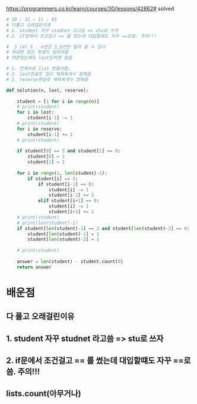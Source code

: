 https://programmers.co.kr/learn/courses/30/lessons/42862#
solved  

```python
# 10 : 31 ~ 11 : 03
# 다풀고 오래걸린이유
# 1. student 자꾸 studnet 라고씀 => stu로 쓰자
# 2. if문에서 조건걸고 == 를 썼는데 대입할떄도 자꾸 ==로씀. 주의!!!

#  3 (4) 5 . 4번은 3,5번만 빌려 줄 수 있다
# 최대한 많은 학생이 빌려야함
# 여분있는애도 lost당하면 없음

# 1. 전체수로 list 만들어줌.
# 2. lost한걸로 일단 체육복개수 정해줌
# 3. reverse한걸로 체육복개수 정해줌

def solution(n, lost, reserve):
    
    student = [1 for i in range(n)]
    # print(student)
    for i in lost:
        student[i-1] -= 1
    # print(student)
    for i in reserve:
        student[i-1] += 1
    # print(student)
    
    if student[0] == 2 and student[1] == 0:
        student[0] = 1
        student[1] = 1
        
    for i in range(1, len(student)-1):
        if student[i] == 2:
            if student[i-1] == 0:
                student[i] -= 1
                student[i-1] += 1
            elif student[i+1] == 0:
                student[i] -= 1
                student[i+1] += 1
    # print(student)
    # print(len(student)-1)
    if student[len(student)-1] == 2 and student[len(student)-2] == 0:
        student[len(student)-1] = 1
        student[len(student)-2] = 1
            
    # print(student)
    
    answer = len(student) - student.count(0)
    return answer
 ```
 
 # 배운점
## 다 풀고 오래걸린이유
## 1. student 자꾸 studnet 라고씀 => stu로 쓰자
## 2. if문에서 조건걸고 == 를 썼는데 대입할떄도 자꾸 ==로씀. 주의!!!
## lists.count(아무거나)
